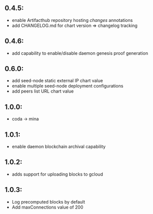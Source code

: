 0.4.5:
------
- enable Artifacthub repository hosting *changes* annotations
- add CHANGELOG.md for chart version => changelog tracking

0.4.6:
------
- add capability to enable/disable daemon genesis proof generation

0.6.0:
------
- add seed-node static external IP chart value
- enable multiple seed-node deployment configurations
- add peers list URL chart value

1.0.0:
------
- coda -> mina

1.0.1:
------
- enable daemon blockchain archival capability

1.0.2:
------
- adds support for uploading blocks to gcloud

1.0.3:
------
- Log precomputed blocks by default
- Add maxConnections value of 200
